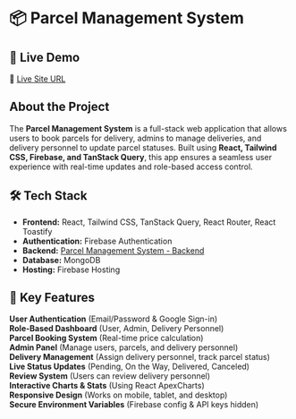 # 📦 Parcel Management System 

## 🚀 Live Demo
🔗 [Live Site URL](https://parcel-362e1.web.app/)

##  About the Project
The **Parcel Management System** is a full-stack web application that allows users to book parcels for delivery, admins to manage deliveries, and delivery personnel to update parcel statuses. Built using **React, Tailwind CSS, Firebase, and TanStack Query**, this app ensures a seamless user experience with real-time updates and role-based access control.

## 🛠️ Tech Stack
- **Frontend:** React, Tailwind CSS, TanStack Query, React Router, React Toastify
- **Authentication:** Firebase Authentication
- **Backend:** [Parcel Management System - Backend](https://github.com/Rizwan727598/Parcel-server)
- **Database:** MongoDB
- **Hosting:** Firebase Hosting

## 🌟 Key Features
 **User Authentication** (Email/Password & Google Sign-in)  
 **Role-Based Dashboard** (User, Admin, Delivery Personnel)  
 **Parcel Booking System** (Real-time price calculation)  
 **Admin Panel** (Manage users, parcels, and delivery personnel)  
 **Delivery Management** (Assign delivery personnel, track parcel status)  
 **Live Status Updates** (Pending, On the Way, Delivered, Canceled)  
 **Review System** (Users can review delivery personnel)  
 **Interactive Charts & Stats** (Using React ApexCharts)  
 **Responsive Design** (Works on mobile, tablet, and desktop)  
 **Secure Environment Variables** (Firebase config & API keys hidden)  

